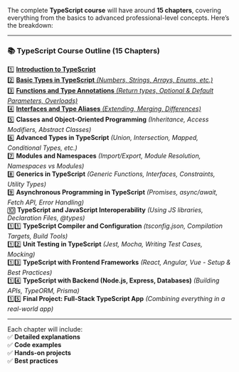 The complete **TypeScript course** will have around **15 chapters**, covering everything from the basics to advanced professional-level concepts. Here’s the breakdown:  

---

### **📚 TypeScript Course Outline (15 Chapters)**
1️⃣ [**Introduction to TypeScript**](https://github.com/musarafhossain/TypeScript-Notes/tree/main/1_Introduction%20to%20TypeScript)  
2️⃣ [**Basic Types in TypeScript** *(Numbers, Strings, Arrays, Enums, etc.)*](https://github.com/musarafhossain/TypeScript-Notes/tree/main/2_Basic%20Types%20in%20TypeScript)  
3️⃣ [**Functions and Type Annotations** *(Return types, Optional & Default Parameters, Overloads)*](https://github.com/musarafhossain/TypeScript-Notes/tree/main/3_Functions%20and%20Type%20Annotations%20in%20TypeScript)  
4️⃣ [**Interfaces and Type Aliases** *(Extending, Merging, Differences)*](https://github.com/musarafhossain/TypeScript-Notes/tree/main/4_Interfaces%20and%20Type%20Aliases%20in%20TypeScript)  
5️⃣ **Classes and Object-Oriented Programming** *(Inheritance, Access Modifiers, Abstract Classes)*  
6️⃣ **Advanced Types in TypeScript** *(Union, Intersection, Mapped, Conditional Types, etc.)*  
7️⃣ **Modules and Namespaces** *(Import/Export, Module Resolution, Namespaces vs Modules)*  
8️⃣ **Generics in TypeScript** *(Generic Functions, Interfaces, Constraints, Utility Types)*  
9️⃣ **Asynchronous Programming in TypeScript** *(Promises, async/await, Fetch API, Error Handling)*  
🔟 **TypeScript and JavaScript Interoperability** *(Using JS libraries, Declaration Files, @types)*  
1️⃣1️⃣ **TypeScript Compiler and Configuration** *(tsconfig.json, Compilation Targets, Build Tools)*  
1️⃣2️⃣ **Unit Testing in TypeScript** *(Jest, Mocha, Writing Test Cases, Mocking)*  
1️⃣3️⃣ **TypeScript with Frontend Frameworks** *(React, Angular, Vue - Setup & Best Practices)*  
1️⃣4️⃣ **TypeScript with Backend (Node.js, Express, Databases)** *(Building APIs, TypeORM, Prisma)*  
1️⃣5️⃣ **Final Project: Full-Stack TypeScript App** *(Combining everything in a real-world app)*  

---

Each chapter will include:  
✅ **Detailed explanations**  
✅ **Code examples**  
✅ **Hands-on projects**  
✅ **Best practices**  
